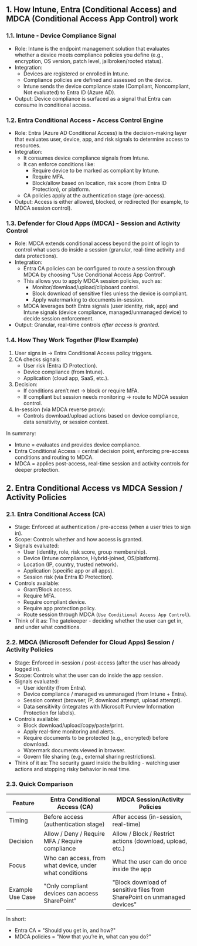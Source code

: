 ## 1. How Intune, Entra (Conditional Access) and MDCA (Conditional Access App Control) work

### 1.1. Intune - Device Compliance Signal

- Role: Intune is the endpoint management solution that evaluates whether a device meets compliance policies you define (e.g., encryption, OS version, patch level, jailbroken/rooted status).
- Integration:
  - Devices are registered or enrolled in Intune.
  - Compliance policies are defined and assessed on the device.
  - Intune sends the device compliance state (Compliant, Noncompliant, Not evaluated) to Entra ID (Azure AD).
- Output: Device compliance is surfaced as a signal that Entra can consume in conditional access.

### 1.2. Entra Conditional Access - Access Control Engine

- Role: Entra (Azure AD Conditional Access) is the decision-making layer that evaluates user, device, app, and risk signals to determine access to resources.
- Integration:
  - It consumes device compliance signals from Intune.
  - It can enforce conditions like:
    - Require device to be marked as compliant by Intune.
    - Require MFA.
    - Block/allow based on location, risk score (from Entra ID Protection), or platform.
  - CA policies apply at the authentication stage (pre-access).
- Output: Access is either allowed, blocked, or redirected (for example, to MDCA session control).

### 1.3. Defender for Cloud Apps (MDCA) - Session and Activity Control

- Role: MDCA extends conditional access beyond the point of login to control what users do inside a session (granular, real-time activity and data protections).
- Integration:
  - Entra CA policies can be configured to route a session through MDCA by choosing "Use Conditional Access App Control".
  - This allows you to apply MDCA session policies, such as:
    - Monitor/download/upload/clipboard control.
    - Block download of sensitive files unless the device is compliant.
    - Apply watermarking to documents in-session.
  - MDCA leverages both Entra signals (user identity, risk, app) and Intune signals (device compliance, managed/unmanaged device) to decide session enforcement.
- Output: Granular, real-time controls *after access is granted*.

### 1.4. How They Work Together (Flow Example)

1. User signs in → Entra Conditional Access policy triggers.
2. CA checks signals:
   - User risk (Entra ID Protection).
   - Device compliance (from Intune).
   - Application (cloud app, SaaS, etc.).
3. Decision:
   - If conditions aren’t met → block or require MFA.
   - If compliant but session needs monitoring → route to MDCA session control.
4. In-session (via MDCA reverse proxy):
   - Controls download/upload actions based on device compliance, data sensitivity, or session context.

In summary:
- Intune = evaluates and provides device compliance.
- Entra Conditional Access = central decision point, enforcing pre-access conditions and routing to MDCA.
- MDCA = applies post-access, real-time session and activity controls for deeper protection.

## 2. Entra Conditional Access vs MDCA Session / Activity Policies

### 2.1. Entra Conditional Access (CA)

- Stage: Enforced at authentication / pre-access (when a user tries to sign in).
- Scope: Controls whether and how access is granted.
- Signals evaluated:
  - User (identity, role, risk score, group membership).
  - Device (Intune compliance, Hybrid-joined, OS/platform).
  - Location (IP, country, trusted network).
  - Application (specific app or all apps).
  - Session risk (via Entra ID Protection).
- Controls available:
  - Grant/Block access.
  - Require MFA.
  - Require compliant device.
  - Require app protection policy.
  - Route session through MDCA (`Use Conditional Access App Control`).
- Think of it as: The gatekeeper - deciding whether the user can get in, and under what conditions.

### 2.2. MDCA (Microsoft Defender for Cloud Apps) Session / Activity Policies

- Stage: Enforced in-session / post-access (after the user has already logged in).
- Scope: Controls what the user can do inside the app session.
- Signals evaluated:
  - User identity (from Entra).
  - Device compliance / managed vs unmanaged (from Intune + Entra).
  - Session context (browser, IP, download attempt, upload attempt).
  - Data sensitivity (integrates with Microsoft Purview Information Protection for labels).
- Controls available:
  - Block download/upload/copy/paste/print.
  - Apply real-time monitoring and alerts.
  - Require documents to be protected (e.g., encrypted) before download.
  - Watermark documents viewed in browser.
  - Govern file sharing (e.g., external sharing restrictions).
- Think of it as: The security guard inside the building - watching user actions and stopping risky behavior in real time.

### ️2.3. Quick Comparison

| Feature | Entra Conditional Access (CA) | MDCA Session/Activity Policies |
|---|---|---|
| Timing | Before access (authentication stage) | After access (in-session, real-time) |
| Decision | Allow / Deny / Require MFA / Require compliance | Allow / Block / Restrict actions (download, upload, etc.) |
| Focus | Who can access, from what device, under what conditions | What the user can do once inside the app |
| Example Use Case | "Only compliant devices can access SharePoint" | "Block download of sensitive files from SharePoint on unmanaged devices" |

In short:
- Entra CA = "Should you get in, and how?"
- MDCA policies = "Now that you’re in, what can you do?"
